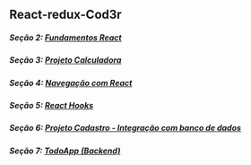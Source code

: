## React-redux-Cod3r

##### Seção 2: [Fundamentos React](https://github.com/Roger-Franco/React)

##### Seção 3: [Projeto Calculadora](https://github.com/Roger-Franco/Calculadora)

##### Seção 4: [Navegação com React](https://github.com/Roger-Franco/React-Router)

##### Seção 5: [React Hooks](https://github.com/Roger-Franco/Hooks)

##### Seção 6: [Projeto Cadastro - Integração com banco de dados](https://github.com/Roger-Franco/projeto-cadastro)

##### Seção 7: [TodoApp (Backend)](https://github.com/Roger-Franco/TodoApp-Backend-)



